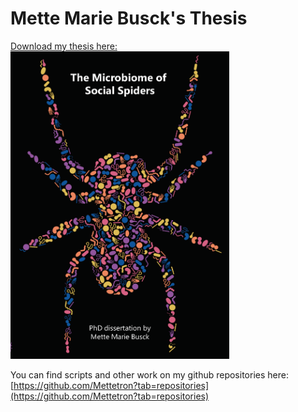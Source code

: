 # Mette Marie Busck's Thesis


<a href="MMB_thesis.pdf">
Download my thesis here:<br />
<img src="cover.png" alt="Thesis" width="350" />
</a>

<br>

You can find scripts and other work on my github repositories here:<br>
[https://github.com/Mettetron?tab=repositories](https://github.com/Mettetron?tab=repositories)
